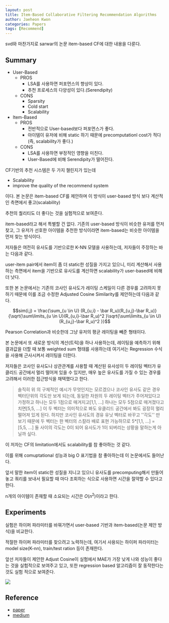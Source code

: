 ```yaml
---
layout: post
title: Item-Based Collaborative Filtering Recommendation Algorithms
author: Jaeheon Kwon
categories: Papers
tags: [Recommend]
---
```


svd와 마찬가지로 sarwar의 논문 item-based CF에 대한 내용을 다룬다.

## Summary

- User-Based
  - PROS
    - LSA를 사용하면 퍼포먼스의 향상이 있다.
    - 추천 프로세스의 다양성이 있다.(Serendipity)
  - CONS
    - Sparsity
    - Cold start
    - Scalability
- Item-Based
  - PROS
    - 전반적으로 User-based보다 퍼포먼스가 좋다.
    - 아이템이 유저에 비해 static 하기 때문에 precomputationl cost가 적다(즉, scalability가 좋다.)
  - CONS
    - LSA를 사용하면 부정적인 영향을 미친다.
    - User-Based에 비해 Serendipity가 떨어진다.



CF기반의 추천 시스템은 두 가지 챌린지가 있는데

- Scalability
- improve the quality of the recommend system

이다. 본 논문은 item-based CF를 제안하며 이 방식이 user-based 방식 보다 계산적인 측면에서 좋고(scalability)

추천의 퀄리티도 더 좋다는 것을 실험적으로 보여준다.



item-based라고 해서 특별할 건 없다. 기존의 user-based 방식이 비슷한 유저를 먼저 찾고, 그 유저가 선호한 아이템을 추천한 방식이라면 item-based는 비슷한 아이템을 먼저 찾는 방식이다.

저자들은 여전히 유사도를 기반으로한 K-NN 모델을 사용하는데, 저자들이 주장하는 바는 다음과 같다.

user-item pair에서 item이 좀 더 static한 성질을 가지고 있으니, 미리 계산해서 사용하는 측면에서 item을 기반으로 유사도를 계산하면 scalability가 user-based에 비해 더 낫다.

또한 본 논문에서는 기존의 코사인 유사도가 레이팅 스케일이 다른 경우를 고려하지 못하기 때문에 이를 조금 수정한 Adjusted Cosine Similarity를 제안하는데 다음과 같다.

$$sim(i,j) = \frac{\sum_{u \in U} (R_{u,i} - \bar R_u)(R_{u,j}-\bar R_u)}{\sqrt{\sum\limits_{u \in U}(R_{u,i}-\bar R_u)^2 }\sqrt{\sum\limits_{u \in U}(R_{u,j}-\bar R_u)^2 }}$$

Pearson Correlation과 비슷한데 그냥 유저의 평균 레이팅을 빼준 형태이다.

본 논문에서 또 새로운 방식의 계산(트릭)을 하나 사용하는데, 레이팅을 예측하기 위해 결과값을 더할 때 보통 weighted sum 형태를 사용하는데 여기서는 Regression 수식을 사용해 근사시켜서 레이팅을 더한다.

저자들은 코사인 유사도나 상관관계를 사용할 때 계산된 유사성이 두 레이팅 벡터가 유클리드 공간에서 멀리 떨어져 있을 수 있지만, 매우 높은 유사도를 가질 수 있는 경우를 고려해서 이러한 접근방식을 채택했다고 한다.

> 솔직히 위 의 구체적인 예시가 무엇인지는 모르겠으나 코사인 유사도 같은 경우 벡터단위의 각도만 보게 되는데, 동일한 차원의 두 레이팅 벡터가 주어져있다고 가정하고 하나는 모두 1점으로 매겨지고[1,1, ...] 하나는 모두 5점으로 매겨졌다고 치면[5,5, ...] 이 두 벡터는 의미적으로 봐도 유클리드 공간에서 봐도 굉장히 멀리 떨어져 있게 된다. 하지만 코사인 유사도의 경유 유닛 벡터로 바꾸고 ''각도'' 만 보기 때문에 두 벡터는 한 벡터의 스칼라 배로 표현 가능하므로 5*[1,1, ...]  = [5,5, ...] 둘 사이의 각도는 0이 되어 유사도가 1이 되버리는 상황을 말하는게 아닐까 싶다.

이 저자는 CF의 limitation에서도 scalability를 참 좋아하는 것 같다.

이를 위해 comuptational 성능과 big O 표기법을 참 좋아하는데 이 논문에서도 들어난다.

앞서 말한 item이 static한 성질을 지니고 있으니 유사도를 precomputing해서 만들어 놓고 쿼리를 보내서 필요할 때 마다 조회하는 식으로 사용하면 시간을 절약할 수 있다고 한다.

n개의 아이템이 존재할 때 소요되는 시간은 $O(n^2)$이라고 한다.

## Experiments

실험은 하이퍼 파라미터를 바꿔가면서 user-based 기반과 item-based(논문 제안 방식)을 비교한다.

적절한 하이퍼 파라미터를 찾으려고 노력하는데, 여기서 사용되는 하이퍼 파라미터는 model size(K-nn), train/test ration 등이 존재한다.

앞선 저자들이 제안한 Adjust Cosine이 실험에서 MAE가 가장 낮게 나와 성능이 좋다는 것을 실험적으로 보여주고 있고, 또한 regression based 알고리즘이 잘 동작한다는 것도 실험 적으로 보여준다.

<img src = "https://del-luna.github.io/images/item-based/0.PNG">



## Reference

- [paper](http://www.ra.ethz.ch/cdstore/www10/papers/pdf/p519.pdf)
- [medium](https://medium.com/recommendation-systems/user-based-vs-item-based-collaborative-filtering-d40bb49c7060)